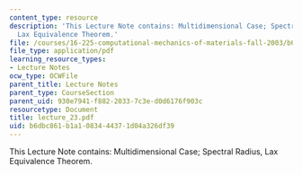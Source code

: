 ```yaml
---
content_type: resource
description: 'This Lecture Note contains: Multidimensional Case; Spectral Radius,
  Lax Equivalence Theorem.'
file: /courses/16-225-computational-mechanics-of-materials-fall-2003/b6dbc861b1a1083444371d04a326df39_lecture_23.pdf
file_type: application/pdf
learning_resource_types:
- Lecture Notes
ocw_type: OCWFile
parent_title: Lecture Notes
parent_type: CourseSection
parent_uid: 930e7941-f882-2033-7c3e-d0d6176f903c
resourcetype: Document
title: lecture_23.pdf
uid: b6dbc861-b1a1-0834-4437-1d04a326df39
---
```

This Lecture Note contains: Multidimensional Case; Spectral Radius, Lax Equivalence Theorem.

